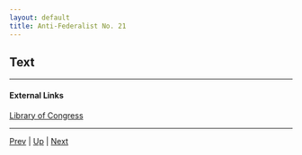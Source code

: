 ```yaml
---
layout: default
title: Anti-Federalist No. 21
---
```


## Text

---
#### External Links
[Library of Congress]()

---

[Prev](20.md) | [Up](README.md) | [Next](22.md)
